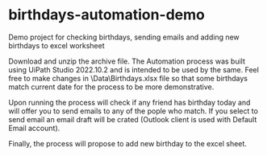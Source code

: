 # birthdays-automation-demo
Demo project for checking birthdays, sending emails and adding new birthdays to excel worksheet

Download and unzip the archive file. 
The Automation process was built using UiPath Studio 2022.10.2 and is intended to be used by the same.
Feel free to make changes in \Data\Birthdays.xlsx file so that some birthdays match current date for the process to be more demonstrative.

Upon running the process will check if any friend has birthday today and will offer you to send emails to any of the pople who match.
If you select to send email an email draft will be crated (Outlook client is used with Default Email account).

Finally, the process will propose to add new birthday to the excel sheet.

